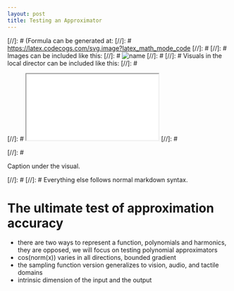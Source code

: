 ```yaml
---
layout: post
title: Testing an Approximator
---
```


[//]: # (Formula can be generated at:
[//]: #   https://latex.codecogs.com/svg.image?latex_math_mode_code
[//]: # 
[//]: # Images can be included like this:
[//]: #   <img class="formula" src="./local-file.svg" title="name"/>
[//]: # 
[//]: # Visuals in the local director can be included like this:
[//]: #   <p class="visual">
[//]: #   <iframe src="./local-file.html">
[//]: #   </iframe>
[//]: #   </p>
[//]: #   <p class="caption">Caption under the visual.</p>
[//]: # 
[//]: # Everything else follows normal markdown syntax.


# The ultimate test of approximation accuracy

- there are two ways to represent a function, polynomials and harmonics, they are opposed, we will focus on testing polynomial approximators
- cos(norm(x)) varies in all directions, bounded gradient
- the sampling function version generalizes to vision, audio, and tactile domains
- intrinsic dimension of the input and the output

